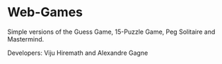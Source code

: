 # Web-Games
Simple versions of the Guess Game, 15-Puzzle Game, Peg Solitaire and Mastermind.

Developers: Viju Hiremath and Alexandre Gagne
